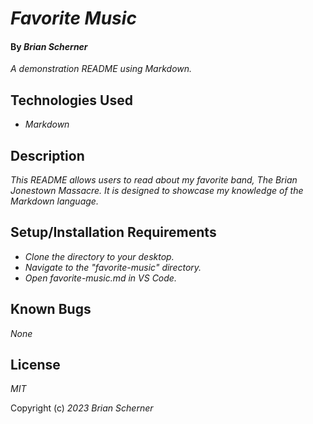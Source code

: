 # _Favorite Music_

#### By _Brian Scherner_

_A demonstration README using Markdown._

## Technologies Used

* _Markdown_

## Description

_This README allows users to read about my favorite band, The Brian Jonestown Massacre. It is designed to showcase my knowledge of the Markdown language._

## Setup/Installation Requirements

* _Clone the directory to your desktop._
* _Navigate to the "favorite-music" directory._
* _Open favorite-music.md in VS Code._

## Known Bugs

_None_

## License

_MIT_

Copyright (c) _2023_ _Brian Scherner_